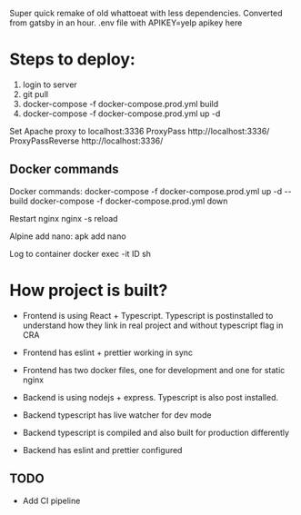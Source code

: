 Super quick remake of old whattoeat with less dependencies. Converted from gatsby in an hour.
.env file with APIKEY=yelp apikey here

# Steps to deploy:
1. login to server
2. git pull
3. docker-compose -f docker-compose.prod.yml build
4. docker-compose -f docker-compose.prod.yml up -d

Set Apache proxy to localhost:3336
<Location />
ProxyPass http://localhost:3336/
ProxyPassReverse http://localhost:3336/
</Location>

## Docker commands

Docker commands:
docker-compose -f docker-compose.prod.yml up -d --build
docker-compose -f docker-compose.prod.yml down

Restart nginx
nginx -s reload

Alpine add nano:
apk add nano

Log to container
docker exec -it ID sh

# How project is built?

- Frontend is using React + Typescript. Typescript is postinstalled to understand how they link in real project and without typescript flag in CRA
- Frontend has eslint + prettier working in sync
- Frontend has two docker files, one for development and one for static nginx

- Backend is using nodejs + express. Typescript is also post installed.
- Backend typescript has live watcher for dev mode
- Backend typescript is compiled and also built for production differently
- Backend has eslint and prettier configured

## TODO
- Add CI pipeline